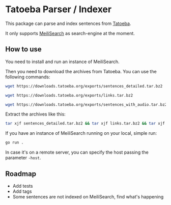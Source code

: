 # Tatoeba Parser / Indexer

This package can parse and index sentences from [Tatoeba](https://tatoeba.org).

It only supports [MeiliSearch](https://www.meilisearch.com) as search-engine at the moment.

## How to use

You need to install and run an instance of MeiliSearch.

Then you need to download the archives from Tatoeba. You can use the following commands:

```bash
wget https://downloads.tatoeba.org/exports/sentences_detailed.tar.bz2
```

```bash
wget https://downloads.tatoeba.org/exports/links.tar.bz2
```

```bash
wget https://downloads.tatoeba.org/exports/sentences_with_audio.tar.bz2
```

Extract the archives like this:

```bash
tar xjf sentences_detailed.tar.bz2 && tar xjf links.tar.bz2 && tar xjf sentences_with_audio.tar.bz2
```

If you have an instance of MeiliSearch running on your local, simple run:

```bash
go run .
```

In case it's on a remote server, you can specify the host passing the parameter `-host`.

## Roadmap

* Add tests
* Add tags
* Some sentences are not indexed on MeiliSearch, find what's happening
